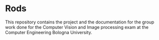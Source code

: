# Rods
This repository contains the project and the documentation for the group work done for the Computer Vision and Image processing exam at the Computer Engineering Bologna University.
